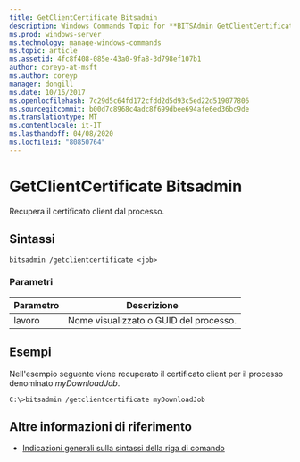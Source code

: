 ```yaml
---
title: GetClientCertificate Bitsadmin
description: Windows Commands Topic for **BITSAdmin GetClientCertificate**, che recupera il certificato client dal processo.
ms.prod: windows-server
ms.technology: manage-windows-commands
ms.topic: article
ms.assetid: 4fc8f408-085e-43a0-9fa8-3d798ef107b1
author: coreyp-at-msft
ms.author: coreyp
manager: dongill
ms.date: 10/16/2017
ms.openlocfilehash: 7c29d5c64fd172cfdd2d5d93c5ed22d519077806
ms.sourcegitcommit: b00d7c8968c4adc8f699dbee694afe6ed36bc9de
ms.translationtype: MT
ms.contentlocale: it-IT
ms.lasthandoff: 04/08/2020
ms.locfileid: "80850764"
---
```

# <a name="bitsadmin-getclientcertificate"></a>GetClientCertificate Bitsadmin

Recupera il certificato client dal processo.

## <a name="syntax"></a>Sintassi

```
bitsadmin /getclientcertificate <job>
```

### <a name="parameters"></a>Parametri

| Parametro | Descrizione |
| -------------- | -------------- |
| lavoro | Nome visualizzato o GUID del processo. |

## <a name="examples"></a><a name=BKMK_examples></a>Esempi

Nell'esempio seguente viene recuperato il certificato client per il processo denominato *myDownloadJob*.

```
C:\>bitsadmin /getclientcertificate myDownloadJob
```

## <a name="additional-references"></a>Altre informazioni di riferimento

- [Indicazioni generali sulla sintassi della riga di comando](command-line-syntax-key.md)